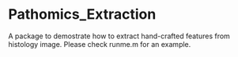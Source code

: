 # Pathomics_Extraction

A package to demostrate how to extract hand-crafted features from histology image.
Please check runme.m for an example.
